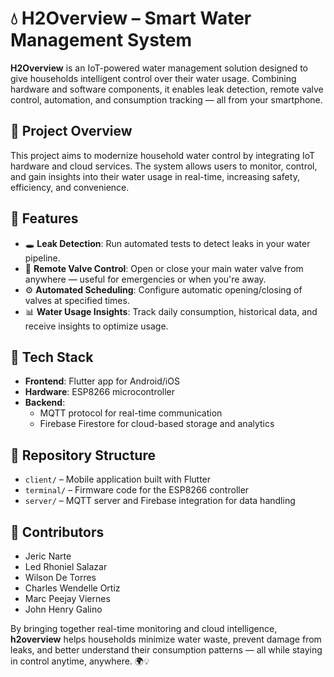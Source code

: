 # 💧 H2Overview – Smart Water Management System

**H2Overview** is an IoT-powered water management solution designed to give households intelligent control over their water usage. Combining hardware and software components, it enables leak detection, remote valve control, automation, and consumption tracking — all from your smartphone.

## 🔧 Project Overview

This project aims to modernize household water control by integrating IoT hardware and cloud services. The system allows users to monitor, control, and gain insights into their water usage in real-time, increasing safety, efficiency, and convenience.

## 🚀 Features

- 🕳️ **Leak Detection**: Run automated tests to detect leaks in your water pipeline.
- 📱 **Remote Valve Control**: Open or close your main water valve from anywhere — useful for emergencies or when you're away.
- ⚙️ **Automated Scheduling**: Configure automatic opening/closing of valves at specified times.
- 📊 **Water Usage Insights**: Track daily consumption, historical data, and receive insights to optimize usage.

## 🧩 Tech Stack

- **Frontend**: Flutter app for Android/iOS
- **Hardware**: ESP8266 microcontroller
- **Backend**:
  - MQTT protocol for real-time communication
  - Firebase Firestore for cloud-based storage and analytics

## 📁 Repository Structure

- `client/` – Mobile application built with Flutter
- `terminal/` – Firmware code for the ESP8266 controller
- `server/` – MQTT server and Firebase integration for data handling

## 🤝 Contributors
- Jeric Narte
- Led Rhoniel Salazar
- Wilson De Torres
- Charles Wendelle Ortiz  
- Marc Peejay Viernes
- John Henry Galino

By bringing together real-time monitoring and cloud intelligence, **h2overview** helps households minimize water waste, prevent damage from leaks, and better understand their consumption patterns — all while staying in control anytime, anywhere. 🌍💡
